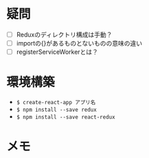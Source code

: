 # 疑問
- [ ] Reduxのディレクトリ構成は手動？
- [ ] importの{}があるものとないものの意味の違い
- [ ] registerServiceWorkerとは？

# 環境構築
* `$ create-react-app アプリ名`
* `$ npm install --save redux`
* `$ npm install --save react-redux`

# メモ
